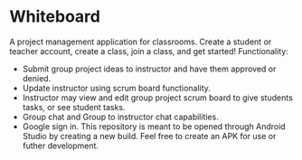 # Whiteboard
A project management application for classrooms. Create a student or teacher account, create a class, join a class, and get started! 
Functionality:
- Submit group project ideas to instructor and have them approved or denied.
- Update instructor using scrum board functionality.
- Instructor may view and edit group project scrum board to give students tasks, or see student tasks.
- Group chat and Group to instructor chat capabilities.
- Google sign in.
This repository is meant to be opened through Android Studio by creating a new build. Feel free to create an APK for use or futher development.
